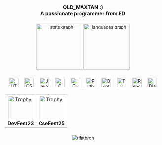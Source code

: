 <h3 align="center">OLD_MAXTAN :)<br>A passionate programmer from BD</h3>

###

<div align="center">
  <img src="https://github-readme-stats.vercel.app/api?username=rifatbroh&hide_title=false&hide_rank=false&show_icons=true&include_all_commits=true&count_private=true&disable_animations=false&theme=dracula&locale=en&hide_border=false" height="150" alt="stats graph"  />
  <img src="https://github-readme-stats.vercel.app/api/top-langs?username=rifatbroh&locale=en&hide_title=false&layout=compact&card_width=320&langs_count=5&theme=dracula&hide_border=false" height="150" alt="languages graph"  />
</div>

###

<div align="center">
  <img src="https://cdn.jsdelivr.net/gh/devicons/devicon/icons/html5/html5-original.svg" height="30" alt="HTML logo" />
  <img width="12" />
  <img src="https://cdn.jsdelivr.net/gh/devicons/devicon/icons/css3/css3-original.svg" height="30" alt="CSS logo" />
  <img width="12" />
  <img src="https://cdn.jsdelivr.net/gh/devicons/devicon/icons/javascript/javascript-original.svg" height="30" alt="JavaScript logo" />
  <img width="12" />
  <img src="https://cdn.jsdelivr.net/gh/devicons/devicon/icons/c/c-original.svg" height="30" alt="C logo" />
  <img width="12" />
  <img src="https://cdn.jsdelivr.net/gh/devicons/devicon/icons/cplusplus/cplusplus-original.svg" height="30" alt="C++ logo" />
  <img width="12" />
  <img src="https://cdn.jsdelivr.net/gh/devicons/devicon/icons/python/python-original.svg" height="30" alt="Python logo" />
  <img width="12" />
  <img src="https://cdn.jsdelivr.net/gh/devicons/devicon/icons/bootstrap/bootstrap-original.svg" height="30" alt="Bootstrap logo" />
  <img width="12" />
  <img src="https://cdn.jsdelivr.net/gh/devicons/devicon/icons/tailwindcss/tailwindcss-original.svg" height="30" alt="Tailwind CSS logo" />
  <img width="12" />
  <img src="https://cdn.jsdelivr.net/gh/devicons/devicon/icons/react/react-original.svg" height="30" alt="React logo" />
  <img width="12" />
  <img src="https://cdn.jsdelivr.net/gh/devicons/devicon/icons/django/django-plain.svg" height="30" alt="Django logo" />
</div>

###

<!-- Trophy Row Using Table for GitHub Compatibility -->
<div align="center">
  <table>
    <tr>
      <td align="center">
        <img 
          src="https://i.pinimgproxy.com/?url=aHR0cHM6Ly9jZG4taWNvbnMtcG5nLmZsYXRpY29uLmNvbS8yNTYvMjgxNy8yODE3NzU2LnBuZw==&ts=1746992568&sig=74c59b2302c959b110cdd18c26251e8686e8941396a2ab177e25d139c06f02bc" 
          width="80px" 
          alt="Trophy" 
        />
        <br/>
        <strong>DevFest23</strong>
      </td>
      <td align="center">
        <img 
          src="https://i.pinimgproxy.com/?url=aHR0cHM6Ly9jZG4taWNvbnMtcG5nLmZsYXRpY29uLmNvbS8yNTYvMjgxNy8yODE3NzU2LnBuZw==&ts=1746992568&sig=74c59b2302c959b110cdd18c26251e8686e8941396a2ab177e25d139c06f02bc" 
          width="80px" 
          alt="Trophy" 
        />
        <br/>
        <strong>CseFest25</strong>
      </td>
    </tr>
  </table>
</div>


###

<p align="center"> 
  <img src="https://komarev.com/ghpvc/?username=rifatbroh&label=Profile%20views&color=0e75b6&style=flat" alt="rifatbroh" /> 
</p>
